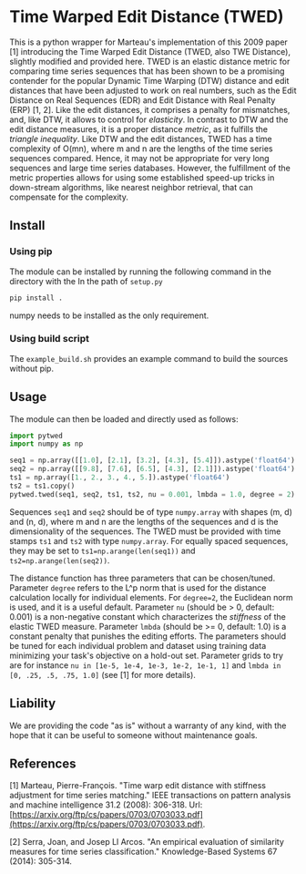 # Time Warped Edit Distance (TWED)

This is a python wrapper for Marteau's implementation of this 2009 paper [1] introducing the Time Warped Edit Distance (TWED, also TWE Distance), slightly modified and provided here. TWED is an elastic distance metric for comparing time series sequences that has been shown to be a promising contender for the popular Dynamic Time Warping (DTW) distance and edit distances that have been adjusted to work on real numbers, such as the Edit Distance on Real Sequences (EDR) and Edit Distance with Real Penalty (ERP) [1, 2]. Like the edit distances, it comprises a penalty for mismatches, and, like DTW, it allows to control for _elasticity_. In contrast to DTW and the edit distance measures, it is a proper distance _metric_, as it fulfills the _triangle inequality_. Like DTW and the edit distances, TWED has a time complexity of O(mn), where m and n are the lengths of the time series sequences compared. Hence, it may not be appropriate for very long sequences and large time series databases. However, the fulfillment of the metric properties allows for using some established speed-up tricks in down-stream algorithms, like nearest neighbor retrieval, that can compensate for the complexity. 

## Install

### Using pip

The module can be installed by running the following command in the directory with the In the path of `setup.py`

```bash
pip install .
```

numpy needs to be installed as the only requirement.

### Using build script

The `example_build.sh` provides an example command to build the sources without pip. 

## Usage

The module can then be loaded and directly used as follows:

```python
import pytwed
import numpy as np

seq1 = np.array([[1.0], [2.1], [3.2], [4.3], [5.4]]).astype('float64')
seq2 = np.array([[9.8], [7.6], [6.5], [4.3], [2.1]]).astype('float64')
ts1 = np.array([1., 2., 3., 4., 5.]).astype('float64')
ts2 = ts1.copy()
pytwed.twed(seq1, seq2, ts1, ts2, nu = 0.001, lmbda = 1.0, degree = 2)
```

Sequences `seq1` and `seq2` should be of type `numpy.array` with shapes (m, d) and (n, d), where m and n are the lengths of the sequences and d is the dimensionality of the sequences. The TWED must be provided with time stamps `ts1` and `ts2` with type `numpy.array`. For equally spaced sequences, they may be set to `ts1=np.arange(len(seq1))` and `ts2=np.arange(len(seq2))`. 

The distance function has three parameters that can be chosen/tuned. Parameter `degree` refers to the L^p norm that is used for the distance calculation locally for individual elements. For `degree=2`, the Euclidean norm is used, and it is a useful default. Parameter `nu` (should be > 0, default: 0.001) is a non-negative constant which characterizes the _stiffness_ of the elastic TWED measure. Parameter `lmbda` (should be >= 0, default: 1.0) is a constant penalty that punishes the editing efforts. The parameters should be tuned for each individual problem and dataset using training data minimizing your task's objective on a hold-out set. Parameter grids to try are for instance `nu in [1e-5, 1e-4, 1e-3, 1e-2, 1e-1, 1]` and `lmbda in [0, .25, .5, .75, 1.0]` (see [1] for more details).

## Liability

We are providing the code "as is" without a warranty of any kind, with the hope that it can be useful to someone without maintenance goals.

## References

[1] Marteau, Pierre-François. "Time warp edit distance with stiffness adjustment for time series matching." IEEE transactions on pattern analysis and machine intelligence 31.2 (2008): 306-318. Url: [https://arxiv.org/ftp/cs/papers/0703/0703033.pdf](https://arxiv.org/ftp/cs/papers/0703/0703033.pdf).

[2] Serra, Joan, and Josep Ll Arcos. "An empirical evaluation of similarity measures for time series classification." Knowledge-Based Systems 67 (2014): 305-314.